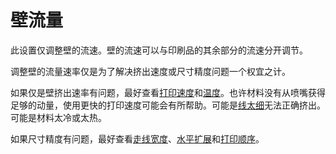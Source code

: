 壁流量
====
此设置仅调整壁的流速。壁的流速可以与印刷品的其余部分的流速分开调节。

调整壁的流量速率仅是为了解决挤出速度或尺寸精度问题一个权宜之计。

如果仅是壁挤出速率有问题，最好查看[打印速度](../speed/speed_wall.md)和[温度](material_print_temperature.md)。也许材料没有从喷嘴获得足够的动量，使用更快的打印速度可能会有所帮助。可能是[线太细](../resolution/wall_line_width.md)无法正确挤出。可能是材料太冷或太热。

如果尺寸精度有问题，最好查看[走线宽度](../resolution/wall_line_width.md)、[水平扩展](../shell/xy_offset.md)和[打印顺序](../shell/outer_inset_first.md)。
